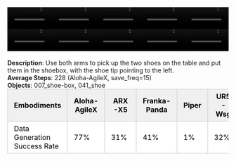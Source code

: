 <!DOCTYPE html>
<html lang="en">
<body>
    <div style="display: flex;">
        <video src="./task_video_clean/place_dual_shoes/aloha-agilex_head.mp4" controls loop muted autoplay style="width: 20.0%;"></video>
        <video src="./task_video_clean/place_dual_shoes/franka-panda_head.mp4" controls loop muted autoplay style="width: 20.0%;"></video>
        <video src="./task_video_clean/place_dual_shoes/ARX-X5_head.mp4" controls loop muted autoplay style="width: 20.0%;"></video>
        <video src="./task_video_clean/place_dual_shoes/piper_head.mp4" controls loop muted autoplay style="width: 20.0%;"></video>
        <video src="./task_video_clean/place_dual_shoes/ur5-wsg_head.mp4" controls loop muted autoplay style="width: 20.0%;"></video>
    </div>
    <div style="display: flex;">
        <video src="./task_video_clean/place_dual_shoes/aloha-agilex_world.mp4" controls loop muted autoplay style="width: 20.0%;"></video>
        <video src="./task_video_clean/place_dual_shoes/franka-panda_world.mp4" controls loop muted autoplay style="width: 20.0%;"></video>
        <video src="./task_video_clean/place_dual_shoes/ARX-X5_world.mp4" controls loop muted autoplay style="width: 20.0%;"></video>
        <video src="./task_video_clean/place_dual_shoes/piper_world.mp4" controls loop muted autoplay style="width: 20.0%;"></video>
        <video src="./task_video_clean/place_dual_shoes/ur5-wsg_world.mp4" controls loop muted autoplay style="width: 20.0%;"></video>
    </div>
    <br><b>Description</b>: Use both arms to pick up the two shoes on the table and put them in the shoebox, with the shoe tip pointing to the left.<br>
    <b>Average Steps</b>: 228 (Aloha-AgileX, save_freq=15)<br>
    <b>Objects</b>: 007_shoe-box, 041_shoe<br>
    <table style="margin:0 auto;border-collapse:collapse;width:auto;min-width:180px;background-color:white;">
        <thead>
            <tr style="background:#f0f0f0;">
                <th style="border:1px solid #ccc;padding:6px 14px;color:black;">Embodiments</th>
                <th style="border:1px solid #ccc;padding:6px 14px;color:black;">Aloha-AgileX</th>
                <th style="border:1px solid #ccc;padding:6px 14px;color:black;">ARX-X5</th>
                <th style="border:1px solid #ccc;padding:6px 14px;color:black;">Franka-Panda</th>
                <th style="border:1px solid #ccc;padding:6px 14px;color:black;">Piper</th>
                <th style="border:1px solid #ccc;padding:6px 14px;color:black;">UR5-Wsg</th>
            </tr>
        </thead>
        <tbody>
            <tr style="background:white;">
                <td style="border:1px solid #ccc;padding:6px 14px;color:black;">Data Generation Success Rate</td>
                <td style="border:1px solid #ccc;padding:6px 14px;color:black;">77%</td>
                <td style="border:1px solid #ccc;padding:6px 14px;color:black;">31%</td>
                <td style="border:1px solid #ccc;padding:6px 14px;color:black;">41%</td>
                <td style="border:1px solid #ccc;padding:6px 14px;color:black;">1%</td>
                <td style="border:1px solid #ccc;padding:6px 14px;color:black;">32%</td>
            </tr>
        </tbody>
    </table>
</body>
</html>
